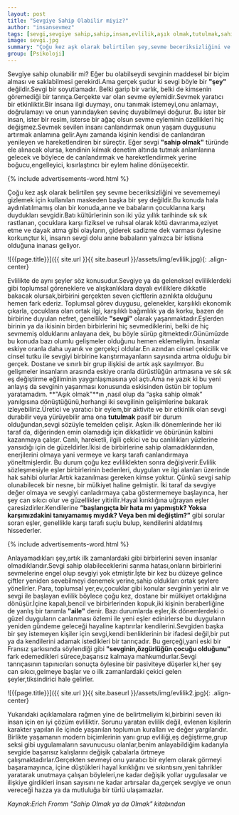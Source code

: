 ```yaml
---
layout: post
title: "Sevgiye Sahip Olabilir miyiz?"
author: "insansevmez"
tags: [sevgi,sevgiye sahip,sahip,insan,evlilik,aşık olmak,tutulmak,sahip olmak,aile,psikoloji]
image: sevgi.jpg
summary: "Çoğu kez aşk olarak belirtilen şey,sevme beceriksizliğini ve sevememeyi gizlemek için kullanılan maskeden başka bir şey değildir.Bu konuda hala aydınlatılmamış olan bir konuda,anne ve babaların çocuklarına karşı duydukları sevgidir.Batı kültürlerinin son iki yüz yıllık tarihinde sık sık rastlanan,çocuklara karşı fiziksel ve ruhsal olarak kötü davranma,eziyet etme ve dayak atma gibi olayların ,giderek sadizme dek varması öylesine korkunçtur ki,insanın sevgi dolu anne babaların yalnızca bir istisna olduğuna inanası geliyor."
group: [Psikoloji]
---
```


Sevgiye sahip olunabilir mi? Eğer bu olabilseydi sevginin maddesel bir biçim alması ve saklabilmesi gerekirdi.Ama gerçek şudur ki sevgi böyle bir **"şey"** değildir.Sevgi bir soyutlamadır.
Belki garip bir varlık, belki de kimsenin göremediği bir tanrıça.Gerçekte var olan sevme eylemidir.Sevmek yaratıcı bir etkinliktir.Bir insana ilgi duymayı, onu tanımak istemeyi,onu anlamayı, doğrulamayı ve onun yanındayken sevinç duyabilmeyi doğurur.
Bu ister bir insan, ister bir resim, isterse bir ağaç olsun sevme eyleminin özellikleri hiç değişmez.Sevmek sevilen insanı canlandırmak onun yaşam duygusunu artırmak anlamına gelir.Aynı zamanda kişinin kendisi de canlandıran yenileyen ve hareketlendiren bir süreçtir.
Eğer sevgi **"sahip olmak"** türünde ele alınacak olursa, kendinin kılmak denetim altında tutmak anlamlarına gelecek ve böylece de canlandırmak ve hareketlendirmek yerine boğucu,engelleyici, kısırlaştırıcı bir eylem haline dönüşecektir.

{% include advertisements-word.html %}

Çoğu kez aşk olarak belirtilen şey sevme beceriksizliğini ve sevememeyi gizlemek için kullanılan maskeden başka bir şey değildir.Bu konuda hala aydınlatılmamış olan bir konuda,anne ve babaların çocuklarına karşı duydukları sevgidir.Batı kültürlerinin son iki yüz yıllık tarihinde sık sık rastlanan, çocuklara karşı fiziksel ve ruhsal olarak kötü davranma,eziyet etme ve dayak atma gibi olayların, giderek sadizme dek varması öylesine korkunçtur ki, insanın sevgi dolu anne babaların yalnızca bir istisna olduğuna inanası geliyor.

![{{page.title}}]({{ site.url }}{{ site.baseurl }}/assets/img/evlilik.jpg){: .align-center}

Evlilikte de aynı şeyler söz konusudur.Sevgiye  ya da geleneksel evliliklerdeki gibi toplumsal göreneklere ve alışkanlıklara dayalı evliliklere dikkatle bakacak olursak,birbirini gerçekten seven çicftlerin azınlıkta olduğunu hemen fark ederiz.
Toplumsal görev duygusu, gelenekler, karşılıklı ekonomik  çıkarla, çocuklara olan ortak ilgi, karşılıklı bağımlılık ya da korku, bazen de birbirine duyulan nefret, genellikle **"sevgi"** olarak yaşanmaktadır.Eşlerden birinin ya da ikisinin birden birbirlerini hiç sevmediklerini, belki de hiç sevmemiş olduklarını anlayana dek, bu böyle sürüp gitmektedir.Günümüzde bu konuda bazı olumlu gelişmeler olduğunu hemen eklemeliyim.
İnsanlar eskiye oranla daha uyanık ve gerçekçi oldular.En azından cinsel çekicilik ve cinsel tutku ile sevgiyi birbirine karıştırmayanların sayısında artma olduğu bir gerçek. Dostane ve sınırlı bir grup ilişkisi de artık aşk sayılmıyor. Bu gelişmeler insanların arasında eskiye oranla dürüstlüğün artmasına ve sık sık eş değiştirme eğiliminin yaygınlaşmasına yol açtı.Ama ne yazık ki bu yeni anlayış da sevginin yaşanması konusunda eskisinden üstün bir toplum yaratamadım.
**"Aşık olmak"**ın ,nasıl olup da “aşka sahip olmak” yanılgısına dönüştüğünü,herhangi iki sevgilinin gelişimlerine bakarak izleyebiliriz.Üretici ve yaratıcı bir eylem,bir aktivite ve bir etkinlik olan sevgi durabilir veya yürüyebilir ama ona **tutulmak** pasif bir durum olduğundan,sevgi sözüyle temelden çelişir.
Aşkın ilk dönemlerinde her iki taraf da, diğerinden emin olamadığı için dikkatlidir ve öbürünün kalbini kazanmaya çalışır. Canlı, hareketli, ilgili çekici ve bu canlılıkları yüzlerine yansıdığı için de güzeldirler.İkisi de birbirlerine sahip olamadıklarından, enerjilerini olmaya yani vermeye ve karşı tarafı canlandırmaya yöneltmişlerdir.
Bu durum çoğu kez evliliklekten sonra değişiverir.Evlilik sözleşmesiyle eşler birbirlerinin bedenleri, duyguları ve ilgi alanları üzerinde hak sahibi olurlar.Artık kazanılması gereken kimse yoktur. Çünkü sevgi sahip olunabilecek bir nesne, bir mülkiyet haline gelmiştir.
İki taraf da sevgiye değer olmaya ve sevgiyi canladırmaya çaba göstermemeye başlayınca, her şey can sıkıcı olur ve güzellikler yitirilir.Hayal kırıklığına uğrayan eşler çaresizdirler.Kendilerine **“başlangıçta bir hata mı yapmıştık? Yoksa karşımızdakini tanıyamamış mıydık? Veya ben mi değiştim?”** gibi sorular soran eşler, genellikle karşı tarafı suçlu bulup, kendilerini aldatılmış hissederler.

{% include advertisements-word.html %}

Anlayamadıkları şey,artık ilk zamanlardaki gibi birbirlerini seven insanlar olmadıklarıdır.Sevgi sahip olabileceklerini sanma hatası,onların birbirlerini sevmelerine engel olup sevgiyi yok etmiştir.İşte bir kez bu düzeye gelince çiftler yeniden sevebilmeyi denemek yerine,sahip oldukları ortak şeylere yönelirler. Para, toplumsal yer,ev,çocuklar gibi konular sevginin yerini alır ve sevgi ile başlayan evlilik böylece çoğu kez, dostane bir mülkiyet ortaklığına dönüşür.İçine kapalı,bencil ve birbirlerinden kopuk,iki kişinin beraberliğine de yanlış bir tanımla **"aile"** denir.
Bazı durumlarda eşler,ilk dönemlerdeki o güzel duyguların canlanması özlemi ile yeni eşler edinirlerse bu duyguların yeniden gündeme geleceği hayaline kaptırırlar kendilerini.Sevgiden başka bir şey istemeyen kişiler için sevgi,kendi benliklerinin bir ifadesi değil,bir put ya da kendilerini adamak istedikleri bir tanrıçadır.
Bu gerçeği,yani eski bir  Fransız şarkısında söylendiği gibi **"sevginin,özgürlüğün çocuğu olduğunu"** fark edemedikleri sürece,başarısız kalmaya mahkumdurlar.Sevgi tanrıçasının tapınıcıları sonuçta öylesine bir pasiviteye düşerler ki,her şey can sıkıcı,gelmeye başlar ve o ilk zamanlardaki çekici gelen şeyler,tiksindirici hale gelirler.

![{{page.title}}]({{ site.url }}{{ site.baseurl }}/assets/img/evlilik2.jpg){: .align-center}

Yukarıdaki açıklamalara rağmen yine de belirtmeliyim ki,birbirini seven iki insan için en iyi çözüm evliliktir. Sorunu yaratan evlilik değil, evlenen kişilerin karakter yapılan ile içinde yaşanılan toplumun kuralları ve değer yargılarıdır.
Birlikte yaşamanın modern biçimlerinin yanı grup evliliği,eş değiştirme,grup seksi gibi uygulamaların savunucusu olanlar,benim anlayabildiğim kadarıyla sevgide başarısız kalışlarını değişik çabalarla örtmeye çalışmaktadırlar.Gerçekten sevmeyi onu yaratıcı bir eylem olarak görmeyi başaramayınca, içine düştükleri hayal kırıklığını ve sıkıntısını,yeni tahrikler yaratarak unutmaya çalışan böyleleri,ne kadar değişik yollar uygulasalar ve ilişkiye girdikleri insan sayısını ne kadar artırsalar da,gerçek sevgiye ve onun vereceği hazza ya da mutluluğa bir türlü ulaşamazlar.

*Kaynak:Erich Fromm "Sahip Olmak ya da Olmak" kitabından*